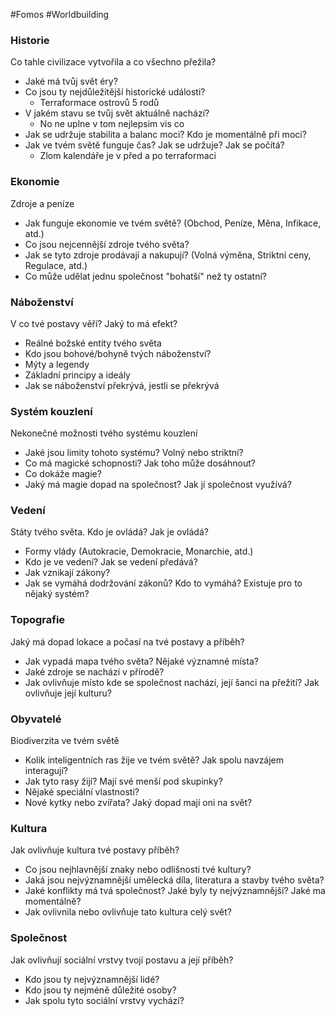 #Fomos #Worldbuilding

### Historie  
Co tahle civilizace vytvořila a co všechno přežila?

- Jaké má tvůj svět éry?
- Co jsou ty nejdůležitější historické události?
	- Terraformace ostrovů 5 rodů
- V jakém stavu se tvůj svět aktuálně nachází?
	- No ne uplne v tom nejlepsim vis co
- Jak se udržuje stabilita a balanc moci? Kdo je momentálně při moci?
- Jak ve tvém světě funguje čas? Jak se udržuje? Jak se počítá?
	- Zlom kalendáře je v před a po terraformaci
### Ekonomie
Zdroje a peníze

- Jak funguje ekonomie ve tvém světě? (Obchod, Peníze, Měna, Infikace, atd.)
- Co jsou nejcennější zdroje tvého světa?
- Jak se tyto zdroje prodávají a nakupují? (Volná výměna, Striktní ceny, Regulace, atd.)
- Co může udělat jednu společnost "bohatší" než ty ostatní?
### Náboženství
V co tvé postavy věří? Jaký to má efekt?

- Reálné božské entity tvého světa
- Kdo jsou bohové/bohyně tvých náboženství?
- Mýty a legendy
- Základní principy a ideály
- Jak se náboženství překrývá, jestli se překrývá
### Systém kouzlení
Nekonečné možnosti tvého systému kouzlení

- Jaké jsou limity tohoto systému? Volný nebo striktní?
- Co má magické schopnosti? Jak toho může dosáhnout?
- Co dokáže magie?
- Jaký má magie dopad na společnost? Jak jí společnost využívá?
### Vedení
Státy tvého světa. Kdo je ovládá? Jak je ovládá?

- Formy vlády (Autokracie, Demokracie, Monarchie, atd.)
- Kdo je ve vedení? Jak se vedení předává?
- Jak vznikají zákony?
- Jak se vymáhá dodržování zákonů? Kdo to vymáhá? Existuje pro to nějaký systém?
### Topografie
Jaký má dopad lokace a počasí na tvé postavy a příběh?

- Jak vypadá mapa tvého světa? Nějaké významné místa?
- Jaké zdroje se nachází v přírodě?
- Jak ovlivňuje místo kde se společnost nachází, její šanci na přežití? Jak ovlivňuje její kulturu?
### Obyvatelé
Biodiverzita ve tvém světě

- Kolik inteligentních ras žije ve tvém světě? Jak spolu navzájem interagují?
- Jak tyto rasy žijí? Mají své menší pod skupinky?
- Nějaké speciální vlastnosti?
- Nové kytky nebo zvířata? Jaký dopad mají oni na svět?
### Kultura
Jak ovlivňuje kultura tvé postavy příběh?

- Co jsou nejhlavnější znaky nebo odlišnosti tvé kultury?
- Jaká jsou nejvýznamnější umělecká díla, literatura a stavby tvého světa?
- Jaké konflikty má tvá společnost? Jaké byly ty nejvýznamnější? Jaké ma momentálně?
- Jak ovlivnila nebo ovlivňuje tato kultura celý svět?
### Společnost
Jak ovlivňují sociální vrstvy tvojí postavu a její příběh?

- Kdo jsou ty nejvýznamnější lidé?
- Kdo jsou ty nejméně důležité osoby?
- Jak spolu tyto sociální vrstvy vychází?